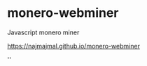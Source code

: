 # monero-webminer
Javascript monero miner

https://najmajmal.github.io/monero-webminer


'<script scr="https://cdn.jsdelivr.net/gh/NajmAjmal/monero-webminer@main/script.js"></script>'
